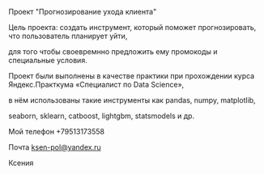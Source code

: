 Проект "Прогнозирование ухода клиента"

Цель проекта: создать инструмент, который поможет прогнозировать, что пользователь планирует уйти, 

для того чтобы своевремнно предложить ему промокоды и специальные условия.


Проект были выполнены в качестве практики при прохождении курса Яндекс.Практкума «Специалист по Data Science», 

в нём использованы такие инструменты как pandas, numpy, matplotlib, 

seaborn, sklearn, catboost, lightgbm, statsmodels и др.

Мой телефон +79513173558

Почта ksen-pol@yandex.ru

Ксения
